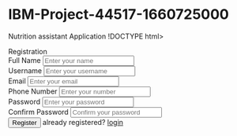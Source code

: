 # IBM-Project-44517-1660725000
Nutrition assistant Application
!DOCTYPE html>
<html lang="en" dir="ltr">
<head>
<meta charset="UTF-8">
<link rel="stylesheet" href="C:\Users\Perumal\Desktop\RAMYA ASSIGNMENTS\coding\register.css">
<meta name="viewport" content="width=device-width, initial-scale=1.0">
</head>
<body background="C:\Users\Perumal\Pictures\nutrition bg.png">
<div class="container">
<div class="title">Registration</div>
<div class="content">
<form action="{{url_for('register')}}" method="POST" class="login email">
<div class="user-details">
<div class="input-box">
<span class="details">Full Name</span>
<input type="text" placeholder="Enter your name" name="fullname">
</div>
<div class="input-box">
<span class="details">Username</span>
<input type="text" placeholder="Enter your username"
name="username">
</div>
<div class="input-box">
<span class="details">Email</span>
<input type="text" placeholder="Enter your email" name="email">
</div>
<div class="input-box">
<span class="details">Phone Number</span>
<input type="text" placeholder="Enter your number"
name="phonenumber">
</div>
<div class="input-box">
<span class="details">Password</span>
<input type="password" placeholder="Enter your password"
name="passwords">
</div>
<div class="input-box">
<span class="details">Confirm Password</span>
<input type="password" placeholder="Confirm your password"
name="cpassword">
</div>
</div>
<div class="button">
<input type="submit" value="Register">
 already registered?
 <a href="login.html"> login </a>
</div>
</form>
</div>
</div>
</body>
</html>
